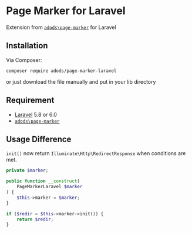 # Page Marker for Laravel

Extension from [`adods\page-marker`](https://github.com/adods/page-marker) for Laravel

## Installation

Via Composer:

```
composer require adods/page-marker-laravel
```

or just download the file manually and put in your lib directory

## Requirement

- [Laravel](https://laravel.com) 5.8 or 6.0
- [`adods\page-marker`](https://github.com/adods/page-marker)

## Usage Difference

`init()` now return `Illuminate\Http\RedirectResponse` when conditions are met.

```php
private $marker;

public function __construct(
    PageMarkerLaravel $marker
) {
    $this->marker = $marker;
}
```

```php
if ($redir = $this->marker->init()) {
    return $redir;
}
```
